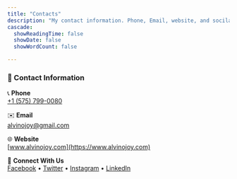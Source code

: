 ```yaml
---
title: "Contacts"
description: "My contact information. Phone, Email, website, and socila links."
cascade:
  showReadingTime: false
  showDate: false
  showWordCount: false

---
```

### 📍 Contact Information

📞 **Phone**  
[+1 (575) 799-0080](tel:+15757990080)

✉️ **Email**  
[alvinojoy@gmail.com](mailto:alvinojoy@gmail.com)

🌐 **Website**  
[www.alvinojoy.com](https://www.alvinojoy.com)


🔗 **Connect With Us**  
[Facebook](#) • [Twitter](#) • [Instagram](#) • [LinkedIn](#)
